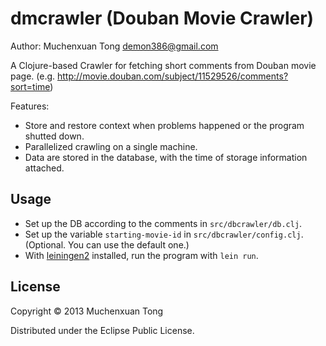 # dmcrawler (Douban Movie Crawler)
Author: Muchenxuan Tong <demon386@gmail.com>

A Clojure-based Crawler for fetching short comments from Douban movie page. (e.g. http://movie.douban.com/subject/11529526/comments?sort=time)

Features:
- Store and restore context when problems happened or the program shutted down.
- Parallelized crawling on a single machine.
- Data are stored in the database, with the time of storage information attached.

## Usage

- Set up the DB according to the comments in `src/dbcrawler/db.clj`.
- Set up the variable `starting-movie-id` in `src/dbcrawler/config.clj`. (Optional. You can use the default one.)
- With [leiningen2](https://github.com/technomancy/leiningen) installed, run the program with `lein run`.

## License

Copyright © 2013 Muchenxuan Tong

Distributed under the Eclipse Public License.
